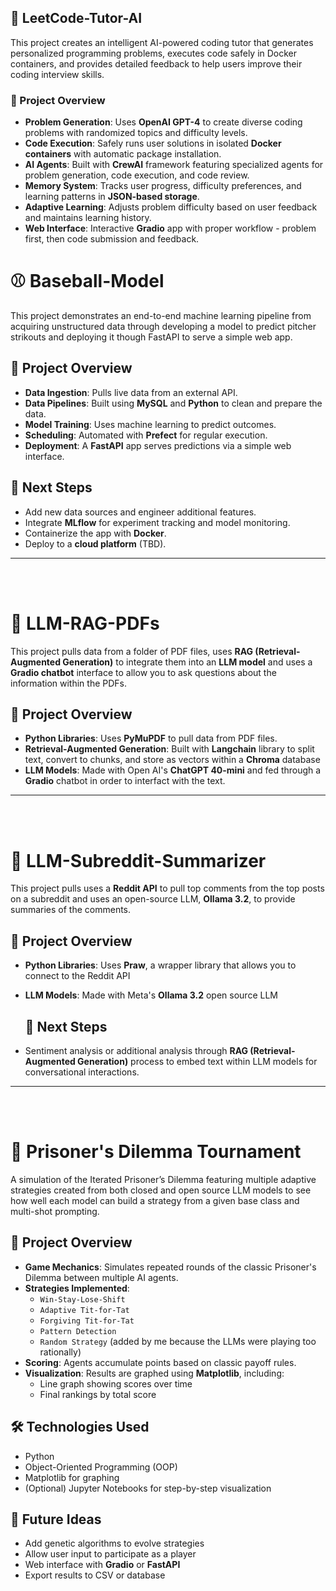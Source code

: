 ## **🚀 LeetCode-Tutor-AI**
This project creates an intelligent AI-powered coding tutor that generates personalized programming problems, executes code safely in Docker containers, and provides detailed feedback to help users improve their coding interview skills.

### **🔧 Project Overview**
* **Problem Generation**: Uses **OpenAI GPT-4** to create diverse coding problems with randomized topics and difficulty levels.
* **Code Execution**: Safely runs user solutions in isolated **Docker containers** with automatic package installation.
* **AI Agents**: Built with **CrewAI** framework featuring specialized agents for problem generation, code execution, and code review.
* **Memory System**: Tracks user progress, difficulty preferences, and learning patterns in **JSON-based storage**.
* **Adaptive Learning**: Adjusts problem difficulty based on user feedback and maintains learning history.
* **Web Interface**: Interactive **Gradio** app with proper workflow - problem first, then code submission and feedback.

# ⚾ Baseball-Model

This project demonstrates an end-to-end machine learning pipeline from acquiring unstructured data through developing a model to predict pitcher strikouts and deploying it though FastAPI to serve a simple web app.

## 🔧 Project Overview

- **Data Ingestion**: Pulls live data from an external API.
- **Data Pipelines**: Built using **MySQL** and **Python** to clean and prepare the data.
- **Model Training**: Uses machine learning to predict outcomes.
- **Scheduling**: Automated with **Prefect** for regular execution.
- **Deployment**: A **FastAPI** app serves predictions via a simple web interface.

## 🚀 Next Steps

- Add new data sources and engineer additional features.
- Integrate **MLflow** for experiment tracking and model monitoring.
- Containerize the app with **Docker**.
- Deploy to a **cloud platform** (TBD).

---
<br><br>


# 📰 LLM-RAG-PDFs

This project pulls data from a folder of PDF files, uses **RAG (Retrieval-Augmented Generation)** to integrate them into an **LLM model** and uses a **Gradio chatbot** interface to allow you to ask questions about the information within the PDFs.

## 🔧 Project Overview

- **Python Libraries**: Uses **PyMuPDF** to pull data from PDF files.
- **Retrieval-Augmented Generation**: Built with **Langchain** library to split text, convert to chunks, and store as vectors within a **Chroma** database
- **LLM Models**: Made with Open AI's **ChatGPT 40-mini** and fed through a **Gradio** chatbot in order to interfact with the text.

---
<br><br>


# 🤖  LLM-Subreddit-Summarizer

This project pulls uses a **Reddit API** to pull top comments from the top posts on a subreddit and uses an open-source LLM, **Ollama 3.2**, to provide summaries of the comments.

## 🔧 Project Overview

- **Python Libraries**: Uses **Praw**,  a wrapper library that allows you to connect to the Reddit API
- **LLM Models**: Made with Meta's **Ollama 3.2** open source LLM

  ## 🚀 Next Steps

- Sentiment analysis or additional analysis through **RAG (Retrieval-Augmented Generation)** process to embed text within LLM models for conversational interactions.

---
<br><br>


# 🤝 Prisoner's Dilemma Tournament

A simulation of the Iterated Prisoner’s Dilemma featuring multiple adaptive strategies created from both closed and open source LLM models to see how well each model can build a strategy from a given base class and multi-shot prompting.

## 🔧 Project Overview

- **Game Mechanics**: Simulates repeated rounds of the classic Prisoner's Dilemma between multiple AI agents.
- **Strategies Implemented**:
  - `Win-Stay-Lose-Shift`
  - `Adaptive Tit-for-Tat`
  - `Forgiving Tit-for-Tat`
  - `Pattern Detection`
  - `Random Strategy` (added by me because the LLMs were playing too rationally)
- **Scoring**: Agents accumulate points based on classic payoff rules.
- **Visualization**: Results are graphed using **Matplotlib**, including:
  - Line graph showing scores over time
  - Final rankings by total score

## 🛠️ Technologies Used

- Python
- Object-Oriented Programming (OOP)
- Matplotlib for graphing
- (Optional) Jupyter Notebooks for step-by-step visualization

## 🚀 Future Ideas

- Add genetic algorithms to evolve strategies
- Allow user input to participate as a player
- Web interface with **Gradio** or **FastAPI**
- Export results to CSV or database
